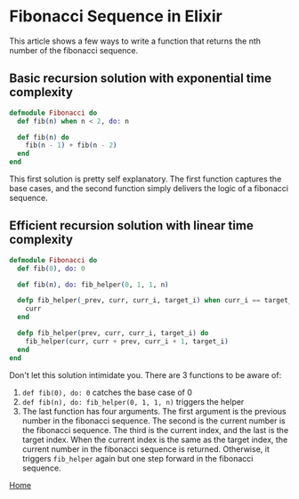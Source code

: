 # Fibonacci Sequence in Elixir

This article shows a few ways to write a function that returns the nth number of the fibonacci sequence.

## Basic recursion solution with exponential time complexity

```elixir
defmodule Fibonacci do
  def fib(n) when n < 2, do: n

  def fib(n) do
    fib(n - 1) + fib(n - 2)
  end
end
```

This first solution is pretty self explanatory. The first function captures the base cases, and the second function simply delivers the logic of a fibonacci sequence.

## Efficient recursion solution with linear time complexity

```elixir
defmodule Fibonacci do
  def fib(0), do: 0

  def fib(n), do: fib_helper(0, 1, 1, n)

  defp fib_helper(_prev, curr, curr_i, target_i) when curr_i == target_i do
    curr
  end

  defp fib_helper(prev, curr, curr_i, target_i) do
    fib_helper(curr, curr + prev, curr_i + 1, target_i)
  end
end
```

Don't let this solution intimidate you. There are 3 functions to be aware of:
1. `def fib(0), do: 0` catches the base case of 0
2. `def fib(n), do: fib_helper(0, 1, 1, n)` triggers the helper
3. The last function has four arguments. The first argument is the previous number in the fibonacci sequence. The second is the current number is the fibonacci sequence. The third is the current index, and the last is the target index. When the current index is the same as the target index, the current number in the fibonacci sequence is returned. Otherwise, it triggers `fib_helper` again but one step forward in the fibonacci sequence.

[Home][home]

[home]: ../README.md
